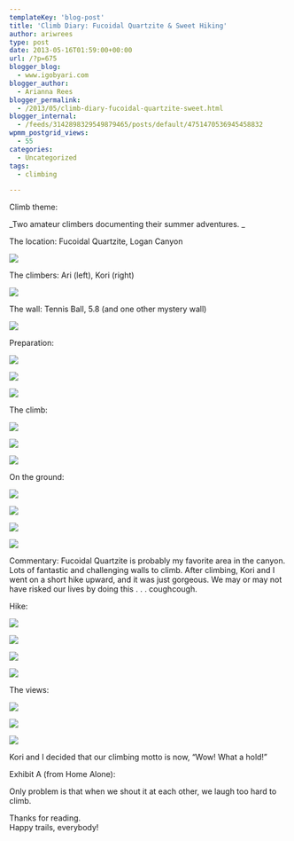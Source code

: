```yaml
---
templateKey: 'blog-post'
title: 'Climb Diary: Fucoidal Quartzite & Sweet Hiking'
author: ariwrees
type: post
date: 2013-05-16T01:59:00+00:00
url: /?p=675
blogger_blog:
  - www.igobyari.com
blogger_author:
  - Arianna Rees
blogger_permalink:
  - /2013/05/climb-diary-fucoidal-quartzite-sweet.html
blogger_internal:
  - /feeds/3142898329549879465/posts/default/4751470536945458832
wpmm_postgrid_views:
  - 55
categories:
  - Uncategorized
tags:
  - climbing

---
```

Climb theme:

_Two amateur climbers documenting their summer adventures. _

The location: Fucoidal Quartzite, Logan Canyon

[![](https://www.igobyari.com/wp-content/uploads/2013/05/View2.jpg)](https://www.igobyari.com/wp-content/uploads/2013/05/View2-1.jpg)

The climbers: Ari (left), Kori (right)

[![](https://www.igobyari.com/wp-content/uploads/2013/05/KoriandI.jpg)](https://www.igobyari.com/wp-content/uploads/2013/05/KoriandI-1.jpg)

The wall: Tennis Ball, 5.8 (and one other mystery wall)

[![](https://www.igobyari.com/wp-content/uploads/2013/05/Fucoidal.jpg)](https://www.igobyari.com/wp-content/uploads/2013/05/Fucoidal-1.jpg)

Preparation:

[![](https://www.igobyari.com/wp-content/uploads/2013/05/Fucoidal1.jpg)](https://www.igobyari.com/wp-content/uploads/2013/05/Fucoidal1-1.jpg)

[![](https://www.igobyari.com/wp-content/uploads/2013/05/Fucoidal2.jpg)](https://www.igobyari.com/wp-content/uploads/2013/05/Fucoidal2-1.jpg)

[![](https://www.igobyari.com/wp-content/uploads/2013/05/Me1.jpg)](https://www.igobyari.com/wp-content/uploads/2013/05/Me1-1.jpg)

The climb: 

[![](https://www.igobyari.com/wp-content/uploads/2013/05/AriEpic.jpg)](https://www.igobyari.com/wp-content/uploads/2013/05/AriEpic-1.jpg)

[![](https://www.igobyari.com/wp-content/uploads/2013/05/KoriEpic.jpg)](https://www.igobyari.com/wp-content/uploads/2013/05/KoriEpic-1.jpg)

[![](https://www.igobyari.com/wp-content/uploads/2013/05/KoriEpic2.jpg)](https://www.igobyari.com/wp-content/uploads/2013/05/KoriEpic2-1.jpg)

On the ground: 

[![](https://www.igobyari.com/wp-content/uploads/2013/05/AriEpic1.jpg)](https://www.igobyari.com/wp-content/uploads/2013/05/AriEpic1-1.jpg)

[![](https://www.igobyari.com/wp-content/uploads/2013/05/KoriEpic1.jpg)](https://www.igobyari.com/wp-content/uploads/2013/05/KoriEpic1-1.jpg)

[![](https://www.igobyari.com/wp-content/uploads/2013/05/AriEpic2.jpg)](https://www.igobyari.com/wp-content/uploads/2013/05/AriEpic2-1.jpg)

[![](https://www.igobyari.com/wp-content/uploads/2013/05/AriEpic3.jpg)](https://www.igobyari.com/wp-content/uploads/2013/05/AriEpic3-1.jpg)

Commentary: Fucoidal Quartzite is probably my favorite area in the canyon. Lots of fantastic and challenging walls to climb. After climbing, Kori and I went on a short hike upward, and it was just gorgeous. We may or may not have risked our lives by doing this . . . coughcough. 

Hike:

[![](https://www.igobyari.com/wp-content/uploads/2013/05/Kori1.jpg)](https://www.igobyari.com/wp-content/uploads/2013/05/Kori1-1.jpg)

[![](https://www.igobyari.com/wp-content/uploads/2013/05/Kori2.jpg)](https://www.igobyari.com/wp-content/uploads/2013/05/Kori2-1.jpg)

[![](https://www.igobyari.com/wp-content/uploads/2013/05/KoriEpic3.jpg)](https://www.igobyari.com/wp-content/uploads/2013/05/KoriEpic3-1.jpg)

[![](https://www.igobyari.com/wp-content/uploads/2013/05/Me2.jpg)](https://www.igobyari.com/wp-content/uploads/2013/05/Me2-1.jpg)

The views:

[![](https://www.igobyari.com/wp-content/uploads/2013/05/View.jpg)](https://www.igobyari.com/wp-content/uploads/2013/05/View-1.jpg)

[![](https://www.igobyari.com/wp-content/uploads/2013/05/View1.jpg)](https://www.igobyari.com/wp-content/uploads/2013/05/View1-1.jpg)

[![](https://www.igobyari.com/wp-content/uploads/2013/05/View3.jpg)](https://www.igobyari.com/wp-content/uploads/2013/05/View3-1.jpg)

Kori and I decided that our climbing motto is now, “Wow! What a hold!” 

Exhibit A (from Home Alone): 

Only problem is that when we shout it at each other, we laugh too hard to climb.

Thanks for reading.  
Happy trails, everybody!